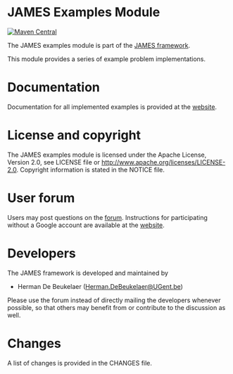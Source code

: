 JAMES Examples Module
=====================

[![Maven Central](https://maven-badges.herokuapp.com/maven-central/org.jamesframework/james-examples/badge.svg?style=flat)](http://search.maven.org/#search%7Cga%7C1%7Ca%3A%22james-examples%22)

The JAMES examples module is part of the [JAMES framework][james-github].

This module provides a series of example problem implementations.
  
Documentation
=============

Documentation for all implemented examples is provided at the [website][examples-website].

License and copyright
=====================

The JAMES examples module is licensed under the Apache License, Version 2.0, see LICENSE file or http://www.apache.org/licenses/LICENSE-2.0.
Copyright information is stated in the NOTICE file.

User forum
==========

Users may post questions on the [forum][james-forum]. Instructions for participating without a Google account are available at the [website][james-contact].

Developers
==========

The JAMES framework is developed and maintained by

 - Herman De Beukelaer (Herman.DeBeukelaer@UGent.be)
 
Please use the forum instead of directly mailing the developers whenever possible, so that others may benefit from or contribute to the discussion as well.
 
Changes
=======

A list of changes is provided in the CHANGES file.


[james-github]:      https://github.com/hdbeukel/james
[examples-website]:  http://www.jamesframework.org/examples
[james-forum]:       https://groups.google.com/forum/#!forum/james-users
[james-contact]:     http://www.jamesframework.org/contact/

